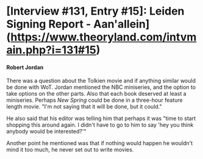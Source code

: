 # [Interview #131, Entry #15]: Leiden Signing Report - Aan'allein](https://www.theoryland.com/intvmain.php?i=131#15)

#### Robert Jordan

There was a question about the Tolkien movie and if anything similar would be done with WoT. Jordan mentioned the NBC miniseries, and the option to take options on the other parts. Also that each book deserved at least a miniseries. Perhaps
*New Spring*
could be done in a three-hour feature length movie. "I'm not saying that it will be done, but it could."

He also said that his editor was telling him that perhaps it was "time to start shopping this around again. I didn't have to go to him to say 'hey you think anybody would be interested?'"

Another point he mentioned was that if nothing would happen he wouldn't mind it too much, he never set out to write movies.

